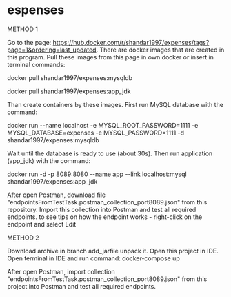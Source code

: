 # espenses

METHOD 1

Go to the page: https://hub.docker.com/r/shandar1997/expenses/tags?page=1&ordering=last_updated. There are docker images that are created in this program.
Pull these images from this page in own docker or insert in terminal commands:

  docker pull shandar1997/expenses:mysqldb
  
  docker pull shandar1997/expenses:app_jdk

Than create containers by these images. First run MySQL database with the command:

  docker run --name localhost -e MYSQL_ROOT_PASSWORD=1111 -e MYSQL_DATABASE=expenses -e MYSQL_PASSWORD=1111 -d shandar1997/expenses:mysqldb
  
Wait until the database is ready to use (about 30s). Then run application (app_jdk) with the command:

  docker run -d -p 8089:8080 --name app --link localhost:mysql  shandar1997/expenses:app_jdk

After open Postman, download file "endpointsFromTestTask.postman_collection_port8089.json" from this repository. Import this collection into Postman and test all required endpoints.
to see tips on how the endpoint works - right-click on the endpoint and select Edit

METHOD 2

Download archive in branch add_jarfile unpack it. Open this project in IDE. Open terminal in IDE and run command: docker-compose up

After open Postman, import collection "endpointsFromTestTask.postman_collection_port8089.json" from this project into Postman and test all required endpoints.
